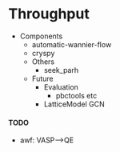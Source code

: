 # Throughput
- Components
  - automatic-wannier-flow
  - cryspy
  - Others
    - seek_parh
  - Future
    - Evaluation
      - pbctools etc
    - LatticeModel GCN
#### TODO
- awf: VASP-->QE
